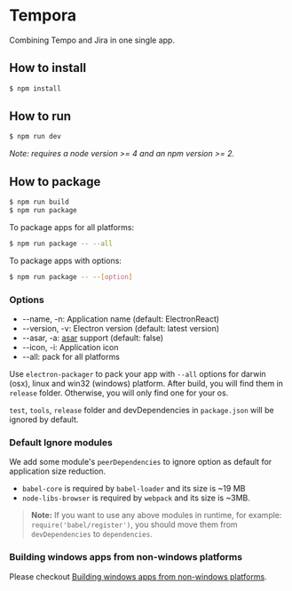 # Tempora

Combining Tempo and Jira in one single app.

## How to install

```bash
$ npm install
```

## How to run

```bash
$ npm run dev
```

*Note: requires a node version >= 4 and an npm version >= 2.*

## How to package
```bash
$ npm run build
$ npm run package
```

To package apps for all platforms:
```bash
$ npm run package -- --all
```

To package apps with options:
```bash
$ npm run package -- --[option]
```

### Options
- --name, -n: Application name (default: ElectronReact)
- --version, -v: Electron version (default: latest version)
- --asar, -a: [asar](https://github.com/atom/asar) support (default: false)
- --icon, -i: Application icon
- --all: pack for all platforms

Use `electron-packager` to pack your app with `--all` options for darwin (osx), linux and win32 (windows) platform. After build, you will find them in `release` folder. Otherwise, you will only find one for your os.

`test`, `tools`, `release` folder and devDependencies in `package.json` will be ignored by default.

### Default Ignore modules
We add some module's `peerDependencies` to ignore option as default for application size reduction.

- `babel-core` is required by `babel-loader` and its size is ~19 MB
- `node-libs-browser` is required by `webpack` and its size is ~3MB.

> **Note:** If you want to use any above modules in runtime, for example: `require('babel/register')`, you should move them from `devDependencies` to `dependencies`.

### Building windows apps from non-windows platforms
Please checkout [Building windows apps from non-windows platforms](https://github.com/maxogden/electron-packager#building-windows-apps-from-non-windows-platforms).
